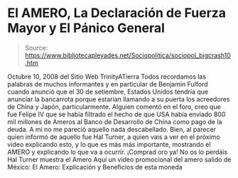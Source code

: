 # El AMERO, La Declaración de Fuerza Mayor y El Pánico General

> Source: https://www.bibliotecapleyades.net/Sociopolitica/sociopol_bigcrash10.htm

Octubre 10, 2008
del Sitio Web
TrinityATierra
Todos recordamos las palabras de muchos informantes y en particular de
Benjamin Fulford cuando anunció que el 30 de setiembre, Estados Unidos
tendría que anunciar la bancarrota porque estarían llamando a su puerta los
acreedores de China y Japón, particularmente.
Alguien comentó en el foro, creo que fue Felipe IV que se había filtrado el
hecho de que USA había enviado 800 mil millones de Ameros al Banco de
Desarrollo de China como pago de la deuda. A mi no me pareció aquello nada
descabellado. Bien, al parecer quien informó de aquello fue
Hal Turner, a
quien vais a ver en el próximo video explicando esto, y lo que es más más
importante, mostrando el AMERO y explicando lo que va a ocurrir.
¡Comprad
oro ya!
No os lo perdáis
Hal Turner
muestra el Amero
Aquí un vídeo promocional del amero salido de México:
El Amero:
Explicación y Beneficios de esta moneda

